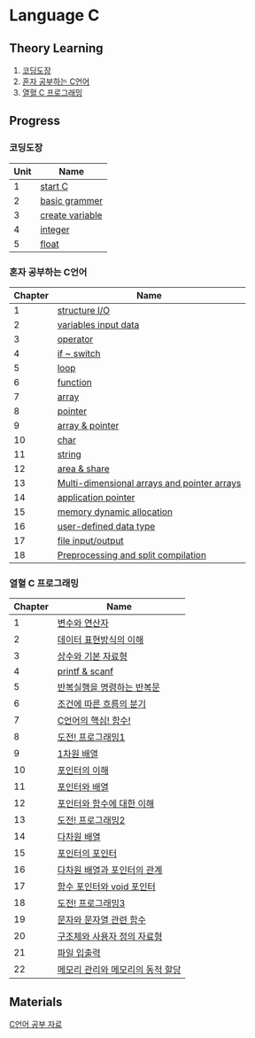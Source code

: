 # Language C

## Theory Learning
1. [코딩도장](https://dojang.io/course/view.php?id=2)
2. [혼자 공부하는 C언어]()
3. [열혈 C 프로그래밍]()

## Progress
### 코딩도장
| Unit | Name |
| :--- | ---- | 
| 1    | [start C](https://github.com/JYKai/C/tree/main/coding_dojang/unit1.%20start_C) |
| 2    | [basic grammer](https://github.com/JYKai/C/tree/main/coding_dojang/unit2.%20basic_grammer) |
| 3    | [create variable](https://github.com/JYKai/C/tree/main/coding_dojang/unit3.%20create_variable) |
| 4    | [integer](https://github.com/JYKai/C/tree/main/coding_dojang/unit4.%20integer) |
| 5    | [float](https://github.com/JYKai/C/tree/main/coding_dojang/unit5.%20float) |


### 혼자 공부하는 C언어
| Chapter | Name |
| :--- | ---- | 
| 1    | [structure I/O](https://github.com/JYKai/C/tree/main/C_basics1/01_structure_io) |
| 2    | [variables input data](https://github.com/JYKai/C/tree/main/C_basics1/02_variables_input_data) |
| 3    | [operator](https://github.com/JYKai/C/tree/main/C_basics1/03_operator) |
| 4    | [if ~ switch](https://github.com/JYKai/C/tree/main/C_basics1/04_if_switch) |
| 5    | [loop](https://github.com/JYKai/C/tree/main/C_basics1/05_loop) |
| 6    | [function](https://github.com/JYKai/C/tree/main/C_basics1/06_function) |
| 7    | [array](https://github.com/JYKai/C/tree/main/C_basics1/07_array) |
| 8    | [pointer](https://github.com/JYKai/C/tree/main/C_basics1/08_pointer) |
| 9    | [array & pointer](https://github.com/JYKai/C/tree/main/C_basics1/09_array_pointer) |
| 10    | [char](https://github.com/JYKai/C/tree/main/C_basics1/10_char) |
| 11    | [string](https://github.com/JYKai/C/tree/main/C_basics1/11_string) |
| 12    | [area & share](https://github.com/JYKai/C/tree/main/C_basics1/12_area_share) |
| 13    | [Multi-dimensional arrays and pointer arrays](https://github.com/JYKai/C/tree/main/C_basics1/13_multi_pointer_array) |
| 14    | [application pointer](https://github.com/JYKai/C/tree/main/C_basics1/14_application_pointer) |
| 15    | [memory dynamic allocation](https://github.com/JYKai/C/tree/main/C_basics1/15_memory_dynamic_allocation) |
| 16    | [user-defined data type](https://github.com/JYKai/C/tree/main/C_basics1/16_user-defined_data_type) |
| 17    | [file input/output](https://github.com/JYKai/C/tree/main/C_basics1/17_file_input_output) |
| 18    | [Preprocessing and split compilation](https://github.com/JYKai/C/tree/main/C_basics1/18_preprocessing_compile) |


### 열혈 C 프로그래밍
| Chapter | Name |
| :--- | ---- | 
| 1    | [변수와 연산자](https://github.com/JYKai/C/tree/main/C_basics2/01_variables_operators) |
| 2    | [데이터 표현방식의 이해](https://github.com/JYKai/C/tree/main/C_basics2/02_representation_data) |
| 3    | [상수와 기본 자료형](https://github.com/JYKai/C/tree/main/C_basics2/03_constants_basic_data_types) |
| 4    | [printf & scanf](https://github.com/JYKai/C/tree/main/C_basics2/04_printf_scanf) |
| 5    | [반복실행을 명령하는 반복문](https://github.com/JYKai/C/tree/main/C_basics2/05_loop) |
| 6    | [조건에 따른 흐름의 분기](https://github.com/JYKai/C/tree/main/C_basics2/06_condition) |
| 7    | [C언어의 핵심! 함수!](https://github.com/JYKai/C/tree/main/C_basics2/07_function) |
| 8    | [도전! 프로그래밍1](https://github.com/JYKai/C/tree/main/C_basics2/08_challenge1) |
| 9    | [1차원 배열](https://github.com/JYKai/C/tree/main/C_basics2/09_1d-array) |
| 10    | [포인터의 이해](https://github.com/JYKai/C/tree/main/C_basics2/10_understand_pointer) |
| 11    | [포인터와 배열](https://github.com/JYKai/C/tree/main/C_basics2/11_pointer_array) |
| 12    | [포인터와 함수에 대한 이해](https://github.com/JYKai/C/tree/main/C_basics2/12_pointer_function) |
| 13    | [도전! 프로그래밍2](https://github.com/JYKai/C/tree/main/C_basics2/13_challenge2) |
| 14    | [다차원 배열](https://github.com/JYKai/C/tree/main/C_basics2/14_multi-d_array) |
| 15    | [포인터의 포인터](https://github.com/JYKai/C/tree/main/C_basics2/15_pointer_pointer) |
| 16    | [다차원 배열과 포인터의 관계](https://github.com/JYKai/C/tree/main/C_basics2/16_multi-d_pointe) |
| 17    | [함수 포인터와 void 포인터](https://github.com/JYKai/C/tree/main/C_basics2/17_function_void_pointer) |
| 18    | [도전! 프로그래밍3](https://github.com/JYKai/C/tree/main/C_basics2/18_challenge3) |
| 19    | [문자와 문자열 관련 함수](https://github.com/JYKai/C/tree/main/C_basics2/19_string_function) |
| 20    | [구조체와 사용자 정의 자료형](https://github.com/JYKai/C/tree/main/C_basics2/20_struct_user_type) |
| 21    | [파일 입출력](https://github.com/JYKai/C/tree/main/C_basics2/21_file_io) |
| 22    | [메모리 관리와 메모리의 동적 할당](https://github.com/JYKai/C/tree/main/C_basics2/22_memory) |


## Materials
[C언어 공부 자료](https://github.com/innovationacademy-kr/hitchhikers_guide/blob/main/c.md)